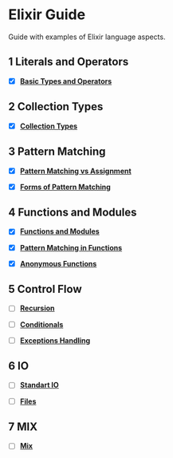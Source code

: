 # Elixir Guide
Guide with examples of Elixir language aspects.

## 1 Literals and Operators
+ [X] **[Basic Types and Operators](01_literals_and_operators/literals_and_operators.md)**


## 2 Collection Types
+ [x] **[Collection Types](02_collection_types/collection_types.md)**


## 3 Pattern Matching
+ [X] **[Pattern Matching vs Assignment](03_pattern_matching/1_pattern_matching.md)**
+ [X] **[Forms of Pattern Matching](03_pattern_matching/2_forms_of_pattern_matching.md)**


## 4 Functions and Modules
+ [X] **[Functions and Modules](04_functions_and_modules/1_functions_and_modules.md)**
+ [X] **[Pattern Matching in Functions](04_functions_and_modules/2_pattern_matching_in_functions.md)**
+ [X] **[Anonymous Functions](3_anonymous_functions/3_anonymous_functions.md)**


## 5 Control Flow
+ [ ] **[Recursion](05_control_flow/1_recursion.md)**
+ [ ] **[Conditionals](05_control_flow/2_conditionals.md)**
+ [ ] **[Exceptions Handling](05_control_flow/3_exceptions_handling.md)**


## 6 IO
+ [ ] **[Standart IO](06_io/1_standart_io.md)**
+ [ ] **[Files](06_io/2_files.md)**


## 7 MIX
+ [ ] **[Mix](07_mix/mix.md)**
